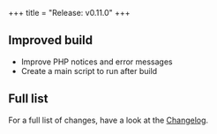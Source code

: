 +++
title = "Release: v0.11.0"
+++

## Improved build

- Improve PHP notices and error messages
- Create a main script to run after build

## Full list

For a full list of changes, have a look at the [Changelog](https://github.com/phel-lang/phel-lang/blob/master/CHANGELOG.md).

